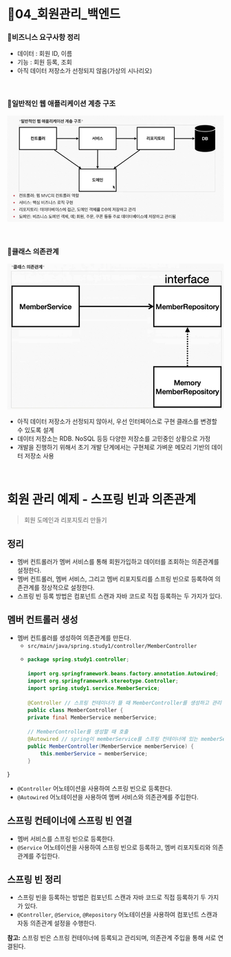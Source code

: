 [//]: # (<🍃😕📃📁📗)
# 🍃04_회원관리_백엔드


### 📗비즈니스 요구사항 정리
* 데이터 : 회원 ID, 이름   
* 기능 : 회원 등록, 조회   
* 아직 데이터 저장소가 선정되지 않음(가상의 시나리오)  

<br/>

### 📃일반적인 웹 애플리케이션 계층 구조

![img_4.png](img_4.png)


<br/>

### 📃클래스 의존관계


![img_5.png](img_5.png)

* 아직 데이터 저장소가 선정되지 않아서, 우선 인터페이스로 구현 클래스를 변경할 수 있도록 설계
* 데이터 저장소는 RDB. NoSQL 등등 다양한 저장소를 고민중인 상황으로 가정
* 개발을 진행하기 위해서 초기 개발 단계에서는 구현체로 가벼운 메모리 기반의 데이터 저장소 사용



<br/>

# 회원 관리 예제 - 스프링 빈과 의존관계
>회원 도메인과 리포지토리 만들기


## 정리
- 멤버 컨트롤러가 멤버 서비스를 통해 회원가입하고 데이터를 조회하는 의존관계를 설정한다.
- 멤버 컨트롤러, 멤버 서비스, 그리고 멤버 리포지토리를 스프링 빈으로 등록하여 의존관계를 정상적으로 설정한다.
- 스프링 빈 등록 방법은 컴포넌트 스캔과 자바 코드로 직접 등록하는 두 가지가 있다.

## 멤버 컨트롤러 생성
- 멤버 컨트롤러를 생성하여 의존관계를 만든다.
  - `src/main/java/spring.study1/controller/MemberController`
  - ```java
    package spring.study1.controller;

    import org.springframework.beans.factory.annotation.Autowired;
    import org.springframework.stereotype.Controller;
    import spring.study1.service.MemberService;
    
    @Controller // 스프링 컨테이너가 뜰 때 MemberController를 생성하고 관리 해줌
    public class MemberController {
    private final MemberService memberService;

    // MemberController를 생성할 때 호출
    @Autowired // spring이 memberService를 스프링 컨테이너에 있는 memberService를 가져다 연결시켜줌(의존관계 주입)
    public MemberController(MemberService memberService) {
        this.memberService = memberService;
    }
}
    
- `@Controller` 어노테이션을 사용하여 스프링 빈으로 등록한다.
- `@Autowired` 어노테이션을 사용하여 멤버 서비스와 의존관계를 주입한다.

## 스프링 컨테이너에 스프링 빈 연결
- 멤버 서비스를 스프링 빈으로 등록한다.
- `@Service` 어노테이션을 사용하여 스프링 빈으로 등록하고, 멤버 리포지토리와 의존관계를 주입한다.

## 스프링 빈 정리
- 스프링 빈을 등록하는 방법은 컴포넌트 스캔과 자바 코드로 직접 등록하기 두 가지가 있다.
- `@Controller`, `@Service`, `@Repository` 어노테이션을 사용하여 컴포넌트 스캔과 자동 의존관계 설정을 수행한다.

**참고:** 스프링 빈은 스프링 컨테이너에 등록되고 관리되며, 의존관계 주입을 통해 서로 연결된다.
